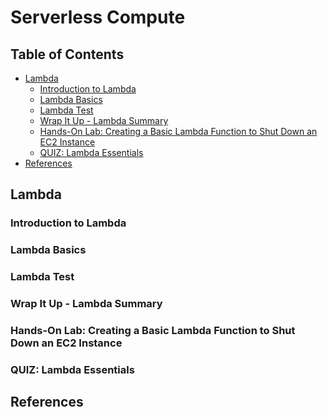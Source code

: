 # Serverless Compute


## Table of Contents
<!-- START doctoc generated TOC please keep comment here to allow auto update -->
<!-- DON'T EDIT THIS SECTION, INSTEAD RE-RUN doctoc TO UPDATE -->


- [Lambda](#lambda)
  - [Introduction to Lambda](#introduction-to-lambda)
  - [Lambda Basics](#lambda-basics)
  - [Lambda Test](#lambda-test)
  - [Wrap It Up - Lambda Summary](#wrap-it-up---lambda-summary)
  - [Hands-On Lab: Creating a Basic Lambda Function to Shut Down an EC2 Instance](#hands-on-lab-creating-a-basic-lambda-function-to-shut-down-an-ec2-instance)
  - [QUIZ: Lambda Essentials](#quiz-lambda-essentials)
- [References](#references)

<!-- END doctoc generated TOC please keep comment here to allow auto update -->


## Lambda

### Introduction to Lambda


### Lambda Basics


### Lambda Test


### Wrap It Up - Lambda Summary


### Hands-On Lab: Creating a Basic Lambda Function to Shut Down an EC2 Instance


### QUIZ: Lambda Essentials


## References

